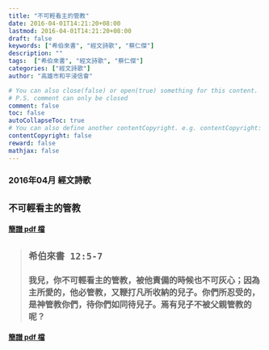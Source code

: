 ```yaml
---
title: "不可輕看主的管教"
date: 2016-04-01T14:21:20+08:00
lastmod: 2016-04-01T14:21:20+08:00
draft: false
keywords: ["希伯來書", "經文詩歌", "蔡仁傑"]
description: ""
tags:  ["希伯來書", "經文詩歌", "蔡仁傑"]
categories: ["經文詩歌"]
author: "高雄市和平浸信會"

# You can also close(false) or open(true) something for this content.
# P.S. comment can only be closed
comment: false
toc: false
autoCollapseToc: true
# You can also define another contentCopyright. e.g. contentCopyright: "This is another copyright."
contentCopyright: false
reward: false
mathjax: false
---
```


### 2016年04月 經文詩歌

## `不可輕看主的管教`

#### [簡譜 pdf 檔](/pdf-h/h201604.pdf "不可輕看主的管教")

> ## `希伯來書 12:5-7`
> 
> ### 我兒，你不可輕看主的管教，被他責備的時候也不可灰心；因為主所愛的，他必管教，又鞭打凡所收納的兒子。你們所忍受的，是神管教你們，待你們如同待兒子。焉有兒子不被父親管教的呢？

#### [簡譜 pdf 檔](/pdf-h/h201604.pdf "不可輕看主的管教")